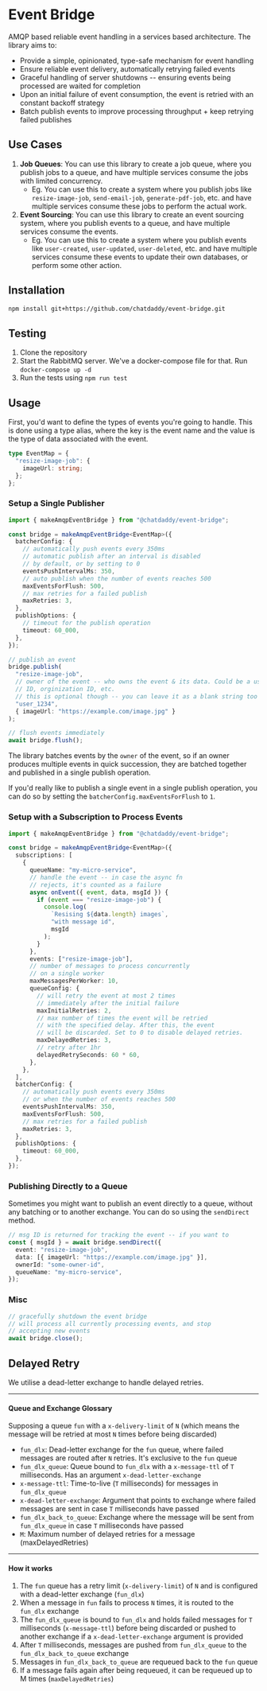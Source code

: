 # Event Bridge

AMQP based reliable event handling in a services based architecture. The library aims to:

- Provide a simple, opinionated, type-safe mechanism for event handling
- Ensure reliable event delivery, automatically retrying failed events
- Graceful handling of server shutdowns -- ensuring events being processed are waited for completion
- Upon an initial failure of event consumption, the event is retried with an constant backoff strategy
- Batch publish events to improve processing throughput + keep retrying failed publishes

## Use Cases

1. **Job Queues**: You can use this library to create a job queue, where you publish jobs to a queue, and have multiple services consume the jobs with limited concurrency.
   - Eg. You can use this to create a system where you publish jobs like `resize-image-job`, `send-email-job`, `generate-pdf-job`, etc. and have multiple services consume these jobs to perform the actual work.
2. **Event Sourcing**: You can use this library to create an event sourcing system, where you publish events to a queue, and have multiple services consume the events.
   - Eg. You can use this to create a system where you publish events like `user-created`, `user-updated`, `user-deleted`, etc. and have multiple services consume these events to update their own databases, or perform some other action.

## Installation

```bash
npm install git+https://github.com/chatdaddy/event-bridge.git
```

## Testing

1. Clone the repository
2. Start the RabbitMQ server. We've a docker-compose file for that. Run `docker-compose up -d`
3. Run the tests using `npm run test`

## Usage

First, you'd want to define the types of events you're going to handle. This is done using a type alias, where the key is the event name and the value is the type of data associated with the event.

```ts
type EventMap = {
  "resize-image-job": {
    imageUrl: string;
  };
};
```

### Setup a Single Publisher

```ts
import { makeAmqpEventBridge } from "@chatdaddy/event-bridge";

const bridge = makeAmqpEventBridge<EventMap>({
  batcherConfig: {
    // automatically push events every 350ms
    // automatic publish after an interval is disabled
    // by default, or by setting to 0
    eventsPushIntervalMs: 350,
    // auto publish when the number of events reaches 500
    maxEventsForFlush: 500,
    // max retries for a failed publish
    maxRetries: 3,
  },
  publishOptions: {
    // timeout for the publish operation
    timeout: 60_000,
  },
});

// publish an event
bridge.publish(
  "resize-image-job",
  // owner of the event -- who owns the event & its data. Could be a user
  // ID, orginization ID, etc.
  // this is optional though -- you can leave it as a blank string too
  "user_1234",
  { imageUrl: "https://example.com/image.jpg" }
);

// flush events immediately
await bridge.flush();
```

The library batches events by the `owner` of the event, so if an owner produces multiple events in quick succession, they are batched together and published in a single publish operation.

If you'd really like to publish a single event in a single publish operation, you can do so by setting the `batcherConfig.maxEventsForFlush` to `1`.

### Setup with a Subscription to Process Events

```ts
import { makeAmqpEventBridge } from "@chatdaddy/event-bridge";

const bridge = makeAmqpEventBridge<EventMap>({
  subscriptions: [
    {
      queueName: "my-micro-service",
      // handle the event -- in case the async fn
      // rejects, it's counted as a failure
      async onEvent({ event, data, msgId }) {
        if (event === "resize-image-job") {
          console.log(
            `Resising ${data.length} images`,
            "with message id",
            msgId
          );
        }
      },
      events: ["resize-image-job"],
      // number of messages to process concurrently
      // on a single worker
      maxMessagesPerWorker: 10,
      queueConfig: {
        // will retry the event at most 2 times
        // immediately after the initial failure
        maxInitialRetries: 2,
        // max number of times the event will be retried
        // with the specified delay. After this, the event
        // will be discarded. Set to 0 to disable delayed retries.
        maxDelayedRetries: 3,
        // retry after 1hr
        delayedRetrySeconds: 60 * 60,
      },
    },
  ],
  batcherConfig: {
    // automatically push events every 350ms
    // or when the number of events reaches 500
    eventsPushIntervalMs: 350,
    maxEventsForFlush: 500,
    // max retries for a failed publish
    maxRetries: 3,
  },
  publishOptions: {
    timeout: 60_000,
  },
});
```

### Publishing Directly to a Queue

Sometimes you might want to publish an event directly to a queue, without any batching or to another exchange. You can do so using the `sendDirect` method.

```ts
// msg ID is returned for tracking the event -- if you want to
const { msgId } = await bridge.sendDirect({
  event: "resize-image-job",
  data: [{ imageUrl: "https://example.com/image.jpg" }],
  ownerId: "some-owner-id",
  queueName: "my-micro-service",
});
```

### Misc

```ts
// gracefully shutdown the event bridge
// will process all currently processing events, and stop
// accepting new events
await bridge.close();
```

## Delayed Retry

We utilise a dead-letter exchange to handle delayed retries.

---

#### Queue and Exchange Glossary

Supposing a queue `fun` with a `x-delivery-limit` of `N` (which means the message will be retried at most `N` times before being discarded)

- `fun_dlx`: Dead-letter exchange for the `fun` queue, where failed messages are routed after `N` retries. It's exclusive to the `fun` queue
- `fun_dlx_queue`: Queue bound to `fun_dlx` with a `x-message-ttl` of `T` milliseconds. Has an argument `x-dead-letter-exchange`
- `x-message-ttl`: Time-to-live (`T` milliseconds) for messages in `fun_dlx_queue`
- `x-dead-letter-exchange`: Argument that points to exchange where failed messages are sent in case `T` milliseconds have passed
- `fun_dlx_back_to_queue`: Exchange where the message will be sent from `fun_dlx_queue` in case `T` milliseconds have passed
- `M`: Maximum number of delayed retries for a message (maxDelayedRetries)

---

#### How it works

1. The `fun` queue has a retry limit (`x-delivery-limit`) of `N` and is configured with a dead-letter exchange (`fun_dlx`)
2. When a message in `fun` fails to process `N` times, it is routed to the `fun_dlx` exchange
3. The `fun_dlx_queue` is bound to `fun_dlx` and holds failed messages for `T` milliseconds (`x-message-ttl`) before being discarded or pushed to another exchange if a `x-dead-letter-exchange` argument is provided
4. After `T` milliseconds, messages are pushed from `fun_dlx_queue` to the `fun_dlx_back_to_queue` exchange
5. Messages in `fun_dlx_back_to_queue` are requeued back to the `fun` queue
6. If a message fails again after being requeued, it can be requeued up to M times (`maxDelayedRetries`)
